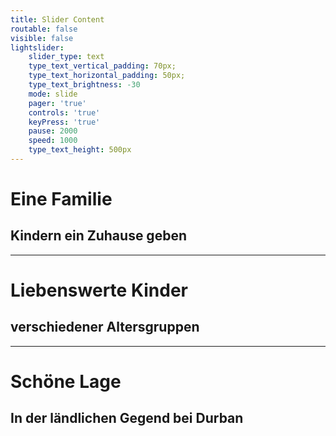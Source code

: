 ```yaml
---
title: Slider Content
routable: false
visible: false
lightslider:
    slider_type: text
    type_text_vertical_padding: 70px;
    type_text_horizontal_padding: 50px;
    type_text_brightness: -30
    mode: slide
    pager: 'true'
    controls: 'true'
    keyPress: 'true'
    pause: 2000
    speed: 1000
    type_text_height: 500px
---
```


# Eine Familie
## Kindern ein Zuhause geben
___
# Liebenswerte Kinder
## verschiedener Altersgruppen
___
# Schöne Lage
## In der ländlichen Gegend bei Durban

